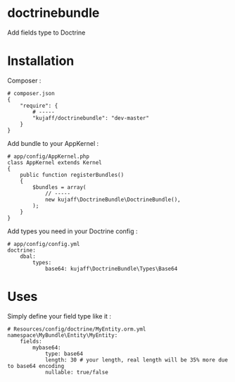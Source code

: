 doctrinebundle
==============

Add fields type to Doctrine

Installation
============

Composer :

    # composer.json
    {
        "require": {
            # -----
            "kujaff/doctrinebundle": "dev-master"
        }
    }

Add bundle to your AppKernel :

    # app/config/AppKernel.php
    class AppKernel extends Kernel
    {
        public function registerBundles()
        {
            $bundles = array(
                // -----
                new kujaff\DoctrineBundle\DoctrineBundle(),
            );
        }
    }


Add types you need in your Doctrine config :

    # app/config/config.yml
    doctrine:
        dbal:
            types:
                base64: kujaff\DoctrineBundle\Types\Base64


Uses
====

Simply define your field type like it :

    # Resources/config/doctrine/MyEntity.orm.yml
    namespace\MyBundle\Entity\MyEntity:
        fields:
            mybase64:
                type: base64
                length: 30 # your length, real length will be 35% more due to base64 encoding
                nullable: true/false
